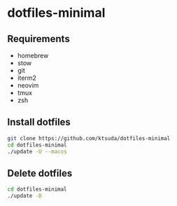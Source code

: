 # dotfiles-minimal

## Requirements

- homebrew
- stow
- git
- iterm2
- neovim
- tmux
- zsh

## Install dotfiles

```bash
git clone https://github.com/ktsuda/dotfiles-minimal
cd dotfiles-minimal
./update -U --macos
```

## Delete dotfiles

```bash
cd dotfiles-minimal
./update -D
```
